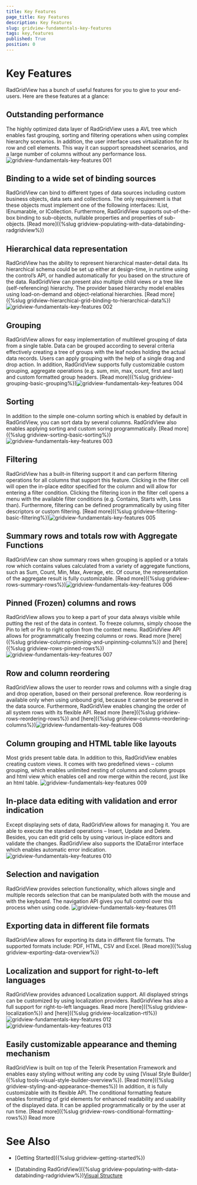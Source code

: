 ```yaml
---
title: Key Features
page_title: Key Features
description: Key Features
slug: gridview-fundamentals-key-features
tags: key,features
published: True
position: 0
---
```


# Key Features



RadGridView has a bunch of useful features for you to give to your end-users. Here are these features at a glance: 

## Outstanding performance

The highly optimized data layer of RadGridView uses a AVL tree which enables fast grouping,
          sorting and filtering operations when using complex hierarchy scenarios. In addition,
          the user interface uses virtualization for its row and cell elements. This way it can support spreadsheet scenarios,
          and a large number of columns without any performance loss.
        ![gridview-fundamentals-key-features 001](images/gridview-fundamentals-key-features001.png)

## Binding to a wide set of binding sources

RadGridView can bind to different types of data sources including custom business objects, data sets and collections.
          The only requirement is that these objects must implement one of the following interfaces: IList, IEnumarable, or ICollection.
          Furthermore, RadGridView supports out-of-the-box binding to sub-objects, nullable properties and properties of sub-objects.
          [Read more]({%slug gridview-populating-with-data-databinding-radgridview%})

## Hierarchical data representation

RadGridView has the ability to represent hierarchical master-detail data.
          Its hierarchical schema could be set up either at design-time, in runtime using the control’s API,
          or handled automatically for you based on the structure of the data. RadGridView can present also multiple child views
          or a tree like (self-referencing) hierarchy.
          The provider based hierarchy model enables using load-on-demand and object-relational hierarchies.
          [Read more]({%slug gridview-hierarchical-grid-binding-to-hierarchical-data%})![gridview-fundamentals-key-features 002](images/gridview-fundamentals-key-features002.png)

## Grouping

RadGridView allows for easy implementation of multilevel grouping of data from a single table.
          Data can be grouped according to several criteria effectively creating a tree of groups with the leaf nodes
          holding the actual data records. Users can apply grouping with the help of a single drag and drop action.
          In addition, RadGridView supports fully customizable custom grouping,
          aggregate operations (e.g. sum, min, max, count, first and last) and custom formatted group headers.
          [Read more]({%slug gridview-grouping-basic-grouping%})![gridview-fundamentals-key-features 004](images/gridview-fundamentals-key-features004.png)

## Sorting

In addition to the simple one-column sorting which is enabled by default in RadGridView, you can sort data by several columns.
          RadGridView also enables applying sorting and custom soring programmatically.
          [Read more]({%slug gridview-sorting-basic-sorting%})![gridview-fundamentals-key-features 003](images/gridview-fundamentals-key-features003.png)

## Filtering

RadGridView has a built-in filtering support it and can perform filtering operations for all columns
          that support this feature. Clicking in the filter cell will open the in-place editor specified for the column
          and will allow for entering a filter condition. Clicking the filtering icon in the filter cell opens a menu
          with the available filter conditions (e.g. Contains, Starts with, Less than).
          Furthermore, filtering can be defined programmatically by using filter descriptors or custom filtering.
          [Read more]({%slug gridview-filtering-basic-filtering%})![gridview-fundamentals-key-features 005](images/gridview-fundamentals-key-features005.png)

## Summary rows and totals row with Aggregate Functions

RadGridView can show summary rows when grouping is applied or a totals row which contains
          values calculated from a variety of aggregate functions, such as Sum, Count, Min, Max, Average, etc.
          Of course, the representation of the aggregate result is fully customizable.
          [Read more]({%slug gridview-rows-summary-rows%})![gridview-fundamentals-key-features 006](images/gridview-fundamentals-key-features006.png)

## Pinned (Frozen) columns and rows

RadGridView allows you to keep a part of your data always visible while putting the rest
          of the data in context. To freeze columns, simply choose the Pin to left or Pin to right option from the context menu.
          RadGridView API allows for programmatically freezing columns or rows. Read more
          [here]({%slug gridview-columns-pinning-and-unpinning-columns%})
          and
          [here]({%slug gridview-rows-pinned-rows%})![gridview-fundamentals-key-features 007](images/gridview-fundamentals-key-features007.png)

## Row and column reordering

RadGridView allows the user to reorder rows and columns with a single drag and drop operation,
          based on their personal preference. Row reordering is available only when using unbound grid, because
          it cannot be preserved in the data source.
          Furthermore, RadGridView enables changing the order of all system rows with its flexible API.
          Read more
          [here]({%slug gridview-rows-reordering-rows%})
          and
          [here]({%slug gridview-columns-reordering-columns%})![gridview-fundamentals-key-features 008](images/gridview-fundamentals-key-features008.png)

## Column grouping and HTML table like layouts

Most grids present table data. In addition to this, RadGridView enables creating custom views.
          It comes with two predefined views – column grouping, which enables unlimited nesting of columns and
          column groups and html view which enables cell and row merge within the record, just like an html table.
        ![gridview-fundamentals-key-features 009](images/gridview-fundamentals-key-features009.png)

## In-place data editing with validation and error indication

Except displaying sets of data, RadGridView allows for managing it. You are able to execute the
          standard operations – Insert, Update and Delete. Besides, you can edit grid cells by using various in-place
          editors and validate the changes.
          RadGridView also supports the IDataError interface which enables automatic error indication.
        ![gridview-fundamentals-key-features 010](images/gridview-fundamentals-key-features010.png)

## Selection and navigation

RadGridView provides selection functionality, which allows single and multiple records
          selection that can be manipulated both with the mouse and with the keyboard.
          The navigation API gives you full control over this process when using code.
        ![gridview-fundamentals-key-features 011](images/gridview-fundamentals-key-features011.png)

## Exporting data in different file formats

RadGridView allows for exporting its data in different file formats.
          The supported formats include: PDF, HTML, CSV and Excel.
          [Read more]({%slug gridview-exporting-data-overview%})

## Localization and support for right-to-left languages

RadGridView provides advanced Localization support. All displayed strings can be customized by using localization providers.
          RadGridView has also a full support for right-to-left languages.
          Read more
          [here]({%slug gridview-localization%})
          and
          [here]({%slug gridview-localization-rtl%})![gridview-fundamentals-key-features 012](images/gridview-fundamentals-key-features012.png)![gridview-fundamentals-key-features 013](images/gridview-fundamentals-key-features013.png)

## Easily customizable appearance and theming mechanism

RadGridView is built on top of the Telerik Presentation Framework and enables easy styling without writing any
          code by using
          [Visual Style Builder]({%slug tools-visual-style-builder-overview%}).
          [Read more]({%slug gridview-styling-and-appearance-themes%})
          In addition, it is fully customizable with its flexible API.
          The conditional formatting feature enables formatting of grid elements for enhanced readability and usability of the displayed data.
          It can be applied programmatically or by the user at run time.
          [Read more]({%slug gridview-rows-conditional-formatting-rows%})
          Read more
        

# See Also

 * [Getting Started]({%slug gridview-getting-started%})

 * [Databinding RadGridView]({%slug gridview-populating-with-data-databinding-radgridview%})[Visual Structure](c3744f84-3e80-4b59-8ea0-ce38723d4eca)
